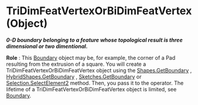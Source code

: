 # TriDimFeatVertexOrBiDimFeatVertex (Object)

**_0-D boundary belonging to a feature whose topological result is three dimensional or two dimentional._**

**Role** : This [Boundary](../MecModInterfaces/interface_Boundary_14542.md) object may be, for example, the corner of a Pad resulting from the extrusion of a square. You will create a TriDimFeatVertexOrBiDimFeatVertex object using the [Shapes.GetBoundary](../MecModInterfaces/interface_Shapes_8122.htm#GetBoundary) , [HybridShapes.GetBoundary](../MecModInterfaces/interface_HybridShapes_30836.htm#GetBoundary) , [Sketches.GetBoundary](../MecModInterfaces/interface_Sketches_14228.htm#GetBoundary) or [Selection.SelectElement2](../InfInterfaces/interface_Selection_18040.htm#SelectElement2) method. Then, you pass it to the operator. The lifetime of a TriDimFeatVertexOrBiDimFeatVertex object is limited, see [Boundary](../MecModInterfaces/interface_Boundary_14542.md).